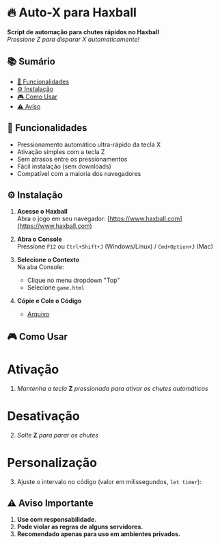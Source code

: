 # 🔥 Auto-X para Haxball

**Script de automação para chutes rápidos no Haxball**  
*Pressione Z para disparar X automaticamente!*

## 📚 Sumário
- [🚀 Funcionalidades](#-funcionalidades)
- [⚙️ Instalação](#-instalação)
- [🎮 Como Usar](#-como-usar)
- [⚠️ Aviso](#-aviso-importante)

## 🚀 Funcionalidades
- Pressionamento automático ultra-rápido da tecla X
- Ativação simples com a tecla Z
- Sem atrasos entre os pressionamentos
- Fácil instalação (sem downloads)
- Compatível com a maioria dos navegadores

## ⚙️ Instalação

1. **Acesse o Haxball**  
   Abra o jogo em seu navegador: [https://www.haxball.com](https://www.haxball.com)

2. **Abra o Console**  
   Pressione `F12` ou `Ctrl+Shift+J` (Windows/Linux) / `Cmd+Option+J` (Mac)

3. **Selecione o Contexto**  
   Na aba Console:
   - Clique no menu dropdown "Top"
   - Selecione `game.html`

4. **Cópie e Cole o Código**
   - [Arquivo](https://raw.githubusercontent.com/kauanmity/Haxball-Auto-Script-X/refs/heads/main/index.js) 

## 🎮 Como Usar
# Ativação
1. *Mantenha a tecla* **Z** *pressionada para ativar os chutes automáticos*

# Desativação
2. *Solte* **Z** *para parar os chutes*

# Personalização
3. Ajuste o intervalo no código (valor em milissegundos, `let timer`):

## ⚠️ Aviso Importante
1. **Use com responsabilidade.**
2. **Pode violar as regras de alguns servidores.**
3. **Recomendado apenas para uso em ambientes privados.**
